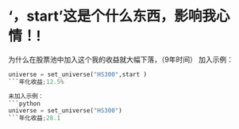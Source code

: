 # ‘，start’这是个什么东西，影响我心情！!

为什么在股票池中加入这个我的收益就大幅下落，（9年时间）
加入示例：
```python
universe = set_universe("HS300",start )
```年化收益;12.5%

未加入示例：
```python
universe = set_universe("HS300")
```年化收益;28.1